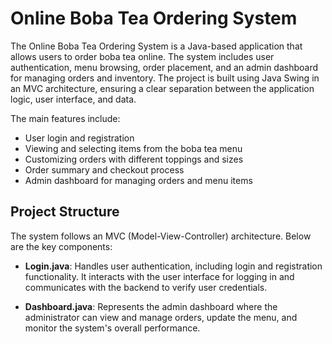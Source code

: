 # Online Boba Tea Ordering System

The Online Boba Tea Ordering System is a Java-based application that allows users to order boba tea online. The system includes user authentication, menu browsing, order placement, and an admin dashboard for managing orders and inventory. The project is built using Java Swing in an MVC architecture, ensuring a clear separation between the application logic, user interface, and data.

The main features include:
- User login and registration
- Viewing and selecting items from the boba tea menu
- Customizing orders with different toppings and sizes
- Order summary and checkout process
- Admin dashboard for managing orders and menu items

## Project Structure
The system follows an MVC (Model-View-Controller) architecture. Below are the key components:

- **Login.java**: Handles user authentication, including login and registration functionality. It interacts with the user interface for logging in and communicates with the backend to verify user credentials.

- **Dashboard.java**: Represents the admin dashboard where the administrator can view and manage orders, update the menu, and monitor the system's overall performance.
